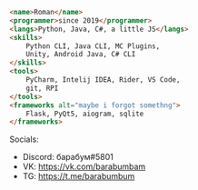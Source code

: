 ```html
<name>Roman</name>
<programmer>since 2019</programmer>
<langs>Python, Java, C#, a little JS</langs>
<skills>
    Python CLI, Java CLI, MC Plugins,
    Unity, Android Java, C# CLI
</skills>
<tools>
    PyCharm, Intelij IDEA, Rider, VS Code,
    git, RPI
</tools>
<frameworks alt="maybe i forgot somethng">
    Flask, PyQt5, aiogram, sqlite
</frameworks>
```



Socials:
- Discord: барабум#5801
- VK: https://vk.com/barabumbam
- TG: https://t.me/barabumbum
